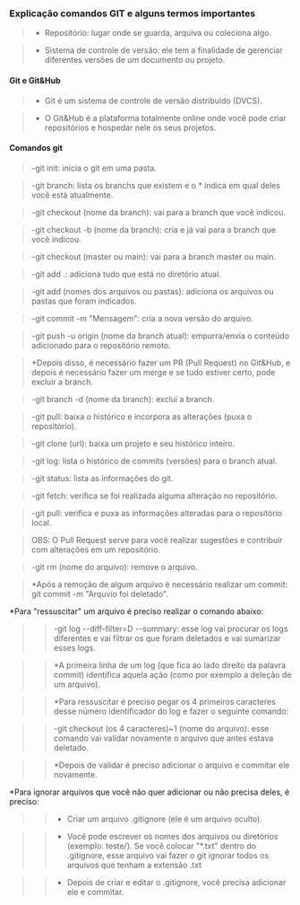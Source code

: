 ### Explicação comandos GIT e alguns termos importantes

>- Repositório: lugar onde se guarda, arquiva ou coleciona algo.

>- Sistema de controle de versão: ele tem a finalidade de gerenciar diferentes versões de um documento ou projeto.

#### Git e Git&Hub

>- Git é um sistema de controle de versão distribuido (DVCS).

>- O Git&Hub é a plataforma totalmente online onde você pode criar repositórios e hospedar nele os seus projetos.

#### Comandos git

>-git init: inicia o git em uma pasta.

>-git branch: lista os branchs que existem e o * indica em qual deles você está atualmente.

>-git checkout (nome da branch): vai para a branch que você indicou.

>-git checkout -b (nome da branch): cria e já vai para a branch que você indicou.

>-git checkout (master ou main): vai para a branch master ou main.

>-git add .: adiciona tudo que está no diretório atual.

>-git add (nomes dos arquivos ou pastas): adiciona os arquivos ou pastas que foram indicados.

>-git commit -m "Mensagem": cria a nova versão do arquivo.

>-git push -u origin (nome da branch atual): empurra/envia o conteúdo adicionado para o repositório remoto.

>*Depois disso, é necessário fazer um PR (Pull Request) no Git&Hub, e depois é necessário fazer um merge e se tudo estiver certo, pode excluir a branch.

>-git branch -d (nome da branch): exclui a branch.

>-git pull: baixa o histórico e incorpora as alterações (puxa o repositório).

>-git clone (url): baixa um projeto e seu histórico inteiro.

>-git log: lista o histórico de commits (versões) para o branch atual.

>-git status: lista as informações do git.

>-git fetch: verifica se foi realizada alguma alteração no repositório.

>-git pull: verifica e puxa as informações alteradas para o repositório local.

>OBS: O Pull Request serve para você realizar sugestões e contribuir com alterações em um repositório.

>-git rm (nome do arquivo): remove o arquivo.

>*Após a remoção de algum arquivo é necessário realizar um commit: git commit -m "Arquvio foi deletado".

*Para "ressuscitar" um arquivo é preciso realizar o comando abaixo:

>>-git log --diff-filter=D --summary: esse log vai procurar os logs diferentes e vai filtrar os que foram deletados e vai sumarizar esses logs.

>>*A primeira linha de um log (que fica ao lado direito da palavra commit) identifica aquela ação (como por exemplo a deleção de um arquivo).

>>*Para ressuscitar é preciso pegar os 4 primeiros caracteres desse número identificador do log e fazer o seguinte comando: 

>>-git checkout (os 4 caracteres)~1 (nome do arquivo): esse comando vai validar novamente o arquivo que antes estava deletado.

>>*Depois de validar é preciso adicionar o arquivo e commitar ele novamente.

*Para ignorar arquivos que você não quer adicionar ou não precisa deles, é preciso:

>>- Criar um arquivo .gitignore (ele é um arquivo oculto).

>>- Você pode escrever os nomes dos arquivos ou diretórios (exemplo: teste/). Se você colocar "*.txt" dentro do .gitignore, esse arquivo vai fazer o git ignorar todos os arquivos que tenham a extensão .txt

>>- Depois de criar e editar o .gitignore, você precisa adicionar ele e commitar.

